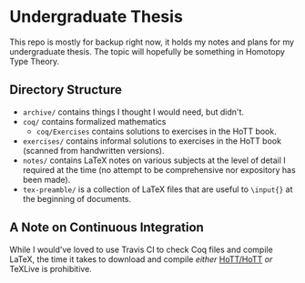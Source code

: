 # Undergraduate Thesis

<!-- [![Build Status](https://travis-ci.org/siddharthist/reed-thesis.svg?branch=master)](https://travis-ci.org/siddharthist/reed-thesis) -->

This repo is mostly for backup right now, it holds my notes and plans for my undergraduate thesis. The topic will hopefully be something in Homotopy Type Theory.

## Directory Structure

 - `archive/` contains things I thought I would need, but didn't.
 - `coq/` contains formalized mathematics
    * `coq/Exercises` contains solutions to exercises in the HoTT book.
 - `exercises/` contains informal solutions to exercises in the HoTT book (scanned from handwritten versions).
 - `notes/` contains LaTeX notes on various subjects at the level of detail I required at the time (no attempt to be comprehensive nor expository has been made).
 - `tex-preamble/` is a collection of LaTeX files that are useful to `\input{}` at the beginning of documents.

## A Note on Continuous Integration

While I would've loved to use Travis CI to check Coq files and compile LaTeX, the time it takes to download and compile _either_ [HoTT/HoTT](https://github.com/HoTT/HoTT) _or_ TeXLive is prohibitive.
